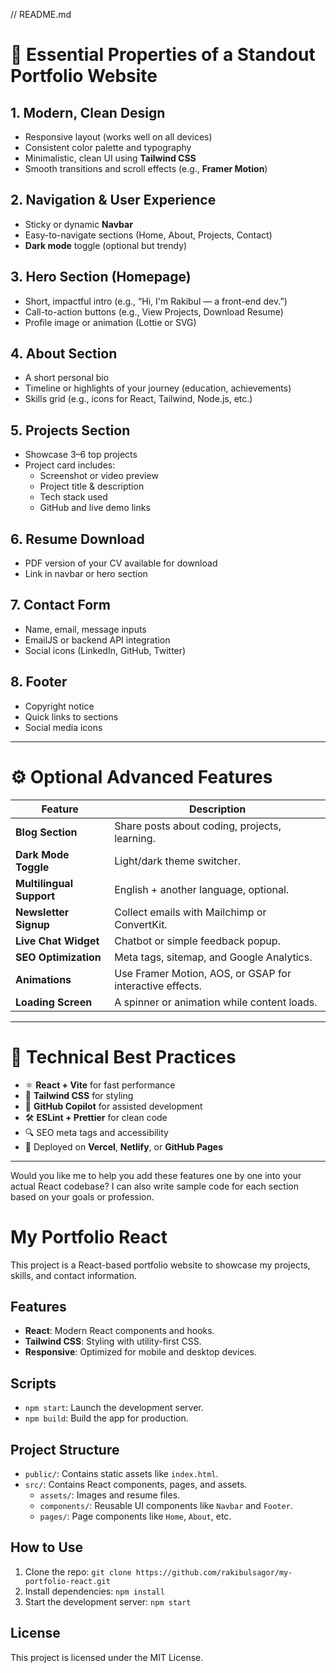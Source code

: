 // README.md
# 🔑 Essential Properties of a Standout Portfolio Website

## 1. **Modern, Clean Design**
- Responsive layout (works well on all devices)
- Consistent color palette and typography
- Minimalistic, clean UI using **Tailwind CSS**
- Smooth transitions and scroll effects (e.g., **Framer Motion**)

## 2. **Navigation & User Experience**
- Sticky or dynamic **Navbar**
- Easy-to-navigate sections (Home, About, Projects, Contact)
- **Dark mode** toggle (optional but trendy)

## 3. **Hero Section (Homepage)**
- Short, impactful intro (e.g., “Hi, I'm Rakibul — a front-end dev.”)
- Call-to-action buttons (e.g., View Projects, Download Resume)
- Profile image or animation (Lottie or SVG)

## 4. **About Section**
- A short personal bio
- Timeline or highlights of your journey (education, achievements)
- Skills grid (e.g., icons for React, Tailwind, Node.js, etc.)

## 5. **Projects Section**
- Showcase 3–6 top projects
- Project card includes:
  - Screenshot or video preview
  - Project title & description
  - Tech stack used
  - GitHub and live demo links

## 6. **Resume Download**
- PDF version of your CV available for download
- Link in navbar or hero section

## 7. **Contact Form**
- Name, email, message inputs
- EmailJS or backend API integration
- Social icons (LinkedIn, GitHub, Twitter)

## 8. **Footer**
- Copyright notice
- Quick links to sections
- Social media icons

---

# ⚙️ Optional Advanced Features

| Feature                  | Description |
|--------------------------|-------------|
| **Blog Section**         | Share posts about coding, projects, learning. |
| **Dark Mode Toggle**     | Light/dark theme switcher. |
| **Multilingual Support** | English + another language, optional. |
| **Newsletter Signup**    | Collect emails with Mailchimp or ConvertKit. |
| **Live Chat Widget**     | Chatbot or simple feedback popup. |
| **SEO Optimization**     | Meta tags, sitemap, and Google Analytics. |
| **Animations**           | Use Framer Motion, AOS, or GSAP for interactive effects. |
| **Loading Screen**       | A spinner or animation while content loads. |

---

# 🧪 Technical Best Practices

- ⚛️ **React + Vite** for fast performance
- 🎨 **Tailwind CSS** for styling
- 🧠 **GitHub Copilot** for assisted development
- 🛠️ **ESLint + Prettier** for clean code
- 🔍 SEO meta tags and accessibility
- 🧪 Deployed on **Vercel**, **Netlify**, or **GitHub Pages**

---

Would you like me to help you add these features one by one into your actual React codebase? I can also write sample code for each section based on your goals or profession.



# My Portfolio React

This project is a React-based portfolio website to showcase my projects, skills, and contact information.

## Features
- **React**: Modern React components and hooks.
- **Tailwind CSS**: Styling with utility-first CSS.
- **Responsive**: Optimized for mobile and desktop devices.

## Scripts
- `npm start`: Launch the development server.
- `npm build`: Build the app for production.

## Project Structure
- `public/`: Contains static assets like `index.html`.
- `src/`: Contains React components, pages, and assets.
  - `assets/`: Images and resume files.
  - `components/`: Reusable UI components like `Navbar` and `Footer`.
  - `pages/`: Page components like `Home`, `About`, etc.

## How to Use
1. Clone the repo: `git clone https://github.com/rakibulsagor/my-portfolio-react.git`
2. Install dependencies: `npm install`
3. Start the development server: `npm start`

## License
This project is licensed under the MIT License.